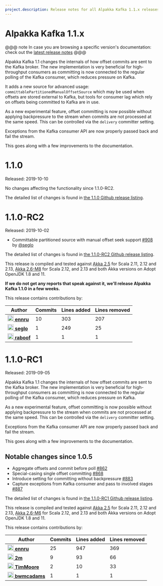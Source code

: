 ```yaml
---
project.description: Release notes for all Alpakka Kafka 1.1.x releases.
---
```

# Alpakka Kafka 1.1.x

@@@ note
In case you are browsing a specific version's documentation: check out the [latest release notes](https://doc.akka.io/docs/alpakka-kafka/current/release-notes/)
@@@

Alpakka Kafka 1.1 changes the internals of how offset commits are sent to the Kafka broker. The new implementation is very beneficial for high-throughput consumers as committing is now connected to the regular polling of the Kafka consumer, which reduces pressure on Kafka.

It adds a new source for advanced usage: `committablePartitionedManualOffsetSource` which may be used when offsets are stored external to Kafka, but tools for consumer lag which rely on offsets being committed to Kafka are in use.

As a new experimental feature, offset committing is now possible without applying backpressure to the stream when commits are not processed at the same speed. This can be controlled via the `delivery` committer setting.

Exceptions from the Kafka consumer API are now properly passed back and fail the stream.

This goes along with a few improvements to the documentation.

# 1.1.0

Released: 2019-10-10

No changes affecting the functionality since 1.1.0-RC2.

The detailed list of changes is found in [the 1.1.0 Github release listing](https://github.com/akka/alpakka-kafka/releases/tag/v1.1.0).


# 1.1.0-RC2

Released: 2019-10-02

- Committable partitioned source with manual offset seek support [#908](https://github.com/akka/alpakka-kafka/issues/908) by [@seglo](https://github.com/seglo)

The detailed list of changes is found in [the 1.1.0-RC2 Github release listing](https://github.com/akka/alpakka-kafka/releases/tag/v1.1.0-RC2).

This release is compiled and tested against [Akka 2.5](https://doc.akka.io/docs/akka/2.5/) for Scala 2.11, 2.12 and 2.13, [Akka 2.6-M8](https://doc.akka.io/docs/akka/2.6/) for Scala 2.12, and 2.13 and both Akka versions on Adopt OpenJDK 1.8 and 11.

**If we do not get any reports that speak against it, we'll release Alpakka Kafka 1.1.0 in a few weeks.**

This release contains contributions by:

| Author | Commits | Lines added | Lines removed |
| ------ | ------- | ----------- | ------------- |
| [<img width="20" alt="ennru" src="https://avatars3.githubusercontent.com/u/458526?v=4&s=40"> **ennru**](https://github.com/ennru) | 10 | 303 | 207 |
| [<img width="20" alt="seglo" src="https://avatars2.githubusercontent.com/u/1148412?v=4&s=40"> **seglo**](https://github.com/seglo) | 1 | 249 | 25 |
| [<img width="20" alt="raboof" src="https://avatars2.githubusercontent.com/u/131856?v=4&s=40"> **raboof**](https://github.com/raboof) | 1 | 1 | 1 |

# 1.1.0-RC1

Released: 2019-09-05

Alpakka Kafka 1.1 changes the internals of how offset commits are sent to the Kafka broker. The new implementation is very beneficial for high-throughput consumers as committing is now connected to the regular polling of the Kafka consumer, which reduces pressure on Kafka.

As a new experimental feature, offset committing is now possible without applying backpressure to the stream when commits are not processed at the same speed. This can be controlled via the `delivery` committer setting.

Exceptions from the Kafka consumer API are now properly passed back and fail the stream.

This goes along with a few improvements to the documentation.


## Notable changes since 1.0.5

- Aggregate offsets and commit before poll [#862](https://github.com/akka/alpakka-kafka/issues/862)
- Special-casing single offset committing [#868](https://github.com/akka/alpakka-kafka/issues/868)
- Introduce setting for committing without backpressure [#883](https://github.com/akka/alpakka-kafka/pull/883)
- Capture exceptions from Kafka consumer and pass to involved stages [#887](https://github.com/akka/alpakka-kafka/pull/887)

The detailed list of changes is found in [the 1.1.0-RC1 Github release listing](https://github.com/akka/alpakka-kafka/releases/tag/v1.1.0-RC1).

This release is compiled and tested against [Akka 2.5](https://doc.akka.io/docs/akka/2.5/) for Scala 2.11, 2.12 and 2.13, [Akka 2.6-M6](https://doc.akka.io/docs/akka/2.6/) for Scala 2.12, and 2.13 and both Akka versions on Adopt OpenJDK 1.8 and 11.

This release contains contributions by:

| Author | Commits | Lines added | Lines removed |
| ------ | ------- | ----------- | ------------- |
| [<img width="20" alt="ennru" src="https://avatars3.githubusercontent.com/u/458526?v=4&s=40"> **ennru**](https://github.com/ennru) | 25 | 947 | 369 |
| [<img width="20" alt="2m" src="https://avatars3.githubusercontent.com/u/422086?v=4&s=40"> **2m**](https://github.com/2m) | 9 | 93 | 66 |
| [<img width="20" alt="TimMoore" src="https://avatars0.githubusercontent.com/u/44385?v=4&s=40"> **TimMoore**](https://github.com/TimMoore) | 2 | 10 | 33 |
| [<img width="20" alt="bwmcadams" src="https://avatars3.githubusercontent.com/u/98358?v=4&s=40"> **bwmcadams**](https://github.com/bwmcadams) | 1 | 1 | 1 |
